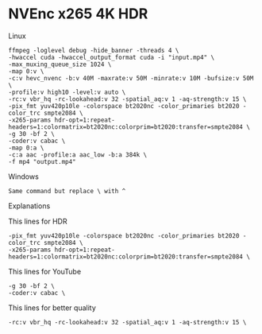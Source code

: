 # NVEnc x265 4K HDR

Linux

    ffmpeg -loglevel debug -hide_banner -threads 4 \
    -hwaccel cuda -hwaccel_output_format cuda -i "input.mp4" \
    -max_muxing_queue_size 1024 \
    -map 0:v \
    -c:v hevc_nvenc -b:v 40M -maxrate:v 50M -minrate:v 10M -bufsize:v 50M \
    -profile:v high10 -level:v auto \
    -rc:v vbr_hq -rc-lookahead:v 32 -spatial_aq:v 1 -aq-strength:v 15 \
    -pix_fmt yuv420p10le -colorspace bt2020nc -color_primaries bt2020 -color_trc smpte2084 \
    -x265-params hdr-opt=1:repeat-headers=1:colormatrix=bt2020nc:colorprim=bt2020:transfer=smpte2084 \
    -g 30 -bf 2 \
    -coder:v cabac \
    -map 0:a \
    -c:a aac -profile:a aac_low -b:a 384k \
    -f mp4 "output.mp4"

Windows

    Same command but replace \ with ^
    
Explanations

This lines for HDR

    -pix_fmt yuv420p10le -colorspace bt2020nc -color_primaries bt2020 -color_trc smpte2084 \
    -x265-params hdr-opt=1:repeat-headers=1:colormatrix=bt2020nc:colorprim=bt2020:transfer=smpte2084 \
    
This lines for YouTube

    -g 30 -bf 2 \
    -coder:v cabac \
    
This lines for better quality

    -rc:v vbr_hq -rc-lookahead:v 32 -spatial_aq:v 1 -aq-strength:v 15 \
